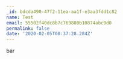 ```yaml
---
_id: bdcda490-47f2-11ea-aa1f-e3aa3fdd1c82
name: Test
email: 55502f40dc8b7c769880b10874abc9d0
permalink: false
date: '2020-02-05T08:37:28.284Z'
---
```

bar
